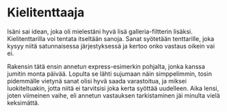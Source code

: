 # Kielitenttaaja
Isäni sai idean, joka oli mielestäni hyvä lisä galleria-filtterin lisäksi.
Kielitenttarilla voi tentata itseltään sanoja. Sanat syötetään tenttarille, joka kysyy niitä satunnaisessa järjestyksessä ja kertoo onko vastaus oikein vai ei. 

Rakensin tätä ensin annetun express-esimerkin pohjalta, jonka kanssa jumitin monta päivää. Lopulta se lähti sujumaan näin simppelimmin, tosin pidemmälle vietynä sanat olisi hyvä saada varastoitua, ja miksei luokiteltuakin, jotta niitä ei tarvitsisi joka kerta syöttää uudelleen. Aika lensi, joten viimeinen vaihe, eli annetun vastauksen tarkistaminen jäi minulta vielä keksimättä.
